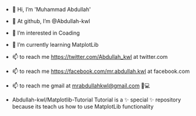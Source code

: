 - 👋 Hi, I’m 'Muhammad Abdullah'
- 👋 At github, I’m @Abdullah-kwl
- 👀 I’m interested in Coading
- 🌱 I’m currently learning MatplotLib
- 📫 to reach me https://twitter.com/Abdullah_kwl at twitter.com
- 📫 to reach me https://facebook.com/mr.abdullah.kwl at facebook.com
- 📫 to reach me gmail at mrabdullahkwl@gmail.com 📃💻




- Abdullah-kwl/Matplotlib-Tutorial Tutorial is a ✨ special ✨ repository because its teach us how to use MatplotLib functionality


